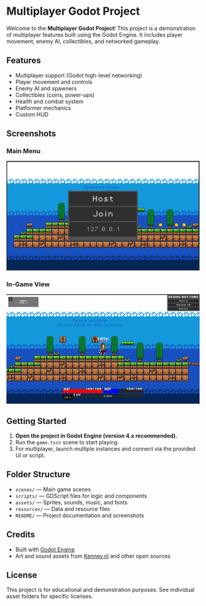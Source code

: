 # Multiplayer Godot Project

Welcome to the **Multiplayer Godot Project**! This project is a demonstration of multiplayer features built using the Godot Engine. It includes player movement, enemy AI, collectibles, and networked gameplay.

## Features

- Multiplayer support (Godot high-level networking)
- Player movement and controls
- Enemy AI and spawners
- Collectibles (coins, power-ups)
- Health and combat system
- Platformer mechanics
- Custom HUD

## Screenshots

### Main Menu
![Main Menu](README/main_menu_view.png)

### In-Game View
![In-Game](README/In_game_view.png)

## Getting Started

1. **Open the project in Godot Engine (version 4.x recommended).**
2. Run the `game.tscn` scene to start playing.
3. For multiplayer, launch multiple instances and connect via the provided UI or script.

## Folder Structure

- `scenes/` — Main game scenes
- `scripts/` — GDScript files for logic and components
- `assets/` — Sprites, sounds, music, and fonts
- `resources/` — Data and resource files
- `README/` — Project documentation and screenshots

## Credits

- Built with [Godot Engine](https://godotengine.org/)
- Art and sound assets from [Kenney.nl](https://kenney.nl/) and other open sources

## License

This project is for educational and demonstration purposes. See individual asset folders for specific licenses.

